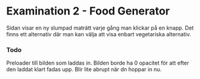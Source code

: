 # Examination 2 - Food Generator

Sidan visar en ny slumpad maträtt varje gång man klickar på en knapp. Det finns ett alternativ där man kan välja att visa enbart vegetariska alternativ.

### Todo
Preloader till bilden som laddas in. Bilden borde ha 0 opacitet för att efter den laddat klart fadas upp. Blir lite abrupt när dn hoppar in nu.
